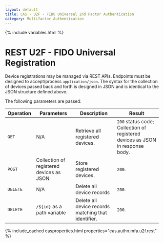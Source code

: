 ```yaml
---
layout: default
title: CAS - U2F - FIDO Universal 2nd Factor Authentication
category: Multifactor Authentication
---
```


{% include variables.html %}

# REST U2F - FIDO Universal Registration

Device registrations may be managed via REST APIs. Endpoints must be designed to 
accept/process `application/json`. The syntax for the collection of devices passed back and 
forth is designed in JSON and is identical to the JSON structure defined above.

The following parameters are passed:

| Operation | Parameters                               | Description                                         | Result                                                                        |
|-----------|------------------------------------------|-----------------------------------------------------|-------------------------------------------------------------------------------|
| `GET`     | N/A                                      | Retrieve all registered devices.                    | `200` status code; Collection of registered devices as JSON in response body. |
| `POST`    | Collection of registered devices as JSON | Store registered devices.                           | `200`.                                                                        |
| `DELETE`  | N/A                                      | Delete all device records                           | `200`.                                                                        |
| `DELETE`  | `/${id}`  as a path variable             | Delete all device records matching that identifier. | `200`.                                                                        |

{% include_cached casproperties.html properties="cas.authn.mfa.u2f.rest" %}
